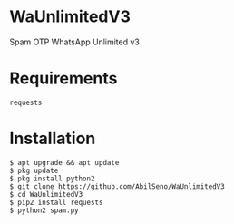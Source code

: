 # WaUnlimitedV3
Spam OTP WhatsApp Unlimited v3
# Requirements
```
requests
```
# Installation
```
$ apt upgrade && apt update
$ pkg update
$ pkg install python2
$ git clone https://github.com/AbilSeno/WaUnlimitedV3
$ cd WaUnlimitedV3
$ pip2 install requests
$ python2 spam.py
```
